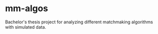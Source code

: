 # mm-algos
Bachelor's thesis project for analyzing different matchmaking algorithms with simulated data. 
